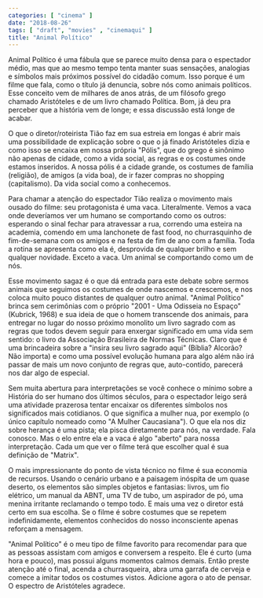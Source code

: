 ```yaml
---
categories: [ "cinema" ]
date: "2018-08-26"
tags: [ "draft", "movies" , "cinemaqui" ]
title: "Animal Político"
---
```

Animal Político é uma fábula que se parece muito densa para o
espectador médio, mas que ao mesmo tempo tenta manter suas sensações,
analogias e símbolos mais próximos possível do cidadão comum. Isso
porque é um filme que fala, como o título já denuncia, sobre nós como
animais políticos. Esse conceito vem de milhares de anos atrás, de um
filósofo grego chamado Aristóteles e de um livro chamado Política. Bom,
já deu pra perceber que a história vem de longe; e essa discussão
está longe de acabar.

O que o diretor/roteirista Tião faz em sua estreia em longas é
abrir mais uma possibilidade de explicação sobre o que o já finado
Aristóteles dizia e como isso se encaixa em nossa própria "Pólis", que
do grego é sinônimo não apenas de cidade, como a vida social, as regras
e os costumes onde estamos inseridos. A nossa pólis é a cidade grande,
os costumes de família (religião), de amigos (a vida boa), de ir fazer
compras no shopping (capitalismo). Da vida social como a conhecemos.

Para chamar a atenção do espectador Tião realiza o movimento mais
ousado do filme: seu protagonista é uma vaca. Literalmente. Vemos a vaca
onde deveríamos ver um humano se comportando como os outros: esperando
o sinal fechar para atravessar a rua, correndo uma esteira na academia,
comendo em uma lanchonete de fast food, no churrasquinho de fim-de-semana
com os amigos e na festa de fim de ano com a família. Toda a rotina
se apresenta como ela é, desprovida de qualquer brilho e sem qualquer
novidade. Exceto a vaca. Um animal se comportando como um de nós.

Esse movimento sagaz é o que dá entrada para este debate sobre
sermos animais que seguimos os costumes de onde nascemos e crescemos,
e nos coloca muito pouco distantes de qualquer outro animal. "Animal
Político" brinca sem cerimônias com o próprio "2001 - Uma Odisseia
no Espaço" (Kubrick, 1968) e sua ideia de que o homem transcende dos
animais, para entregar no lugar do nosso próximo monolito um livro
sagrado com as regras que todos devem seguir para enxergar significado
em uma vida sem sentido: o livro da Associação Brasileira de Normas
Técnicas. Claro que é uma brincadeira sobre a "insira seu livro sagrado
aqui" (Bíblia? Alcorão? Não importa) e como uma possível evolução
humana para algo além não irá passar de mais um novo conjunto de
regras que, auto-contido, parecerá nos dar algo de especial.

Sem muita abertura para interpretações se você conhece o mínimo sobre
a História do ser humano dos últimos séculos, para o espectador leigo
será uma atividade prazerosa tentar encaixar os diferentes símbolos
nos significados mais cotidianos. O que significa a mulher nua, por
exemplo (o único capítulo nomeado como "A Mulher Caucasiana"). O que
ela nos diz sobre herança é uma pista; ela pisca diretamente para nós,
na verdade. Fala conosco. Mas o elo entre ela e a vaca é algo "aberto"
para nossa interpretação. Cada um que ver o filme terá que escolher
qual é sua definição de "Matrix".

O mais impressionante do ponto de vista técnico no filme é sua economia
de recursos. Usando o cenário urbano e a paisagem inóspita de um
quase deserto, os elementos são simples objetos e fantasias: livros,
um fio elétrico, um manual da ABNT, uma TV de tubo, um aspirador de
pó, uma menina irritante reclamando o tempo todo. E mais uma vez o
diretor está certo em sua escolha. Se o filme é sobre costumes que
se repetem indefinidamente, elementos conhecidos do nosso inconsciente
apenas reforçam a mensagem.

"Animal Político" é o meu tipo de filme favorito para recomendar para
que as pessoas assistam com amigos e conversem a respeito. Ele é curto
(uma hora e pouco), mas possui alguns momentos calmos demais. Então
preste atenção até o final, acenda a churrasqueira, abra uma garrafa
de cerveja e comece a imitar todos os costumes vistos. Adicione agora
o ato de pensar. O espectro de Aristóteles agradece.
